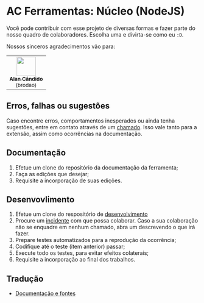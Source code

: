 # AC Ferramentas: Núcleo (NodeJS)

Você pode contribuir com esse projeto de diversas formas e fazer parte do nosso quadro de colaboradores. Escolha uma e divirta-se como eu `:D`.

Nossos sinceros agradecimentos vão para:

<!-- ALL-CONTRIBUTORS-LIST:START - Do not remove or modify this section -->
<!-- prettier-ignore-start -->
<!-- markdownlint-disable -->
<table>
  <tr>
    <td align="center"><a href="https://github.com/brodao" target="_brank"><img src="https://avatars0.githubusercontent.com/u/949914?v=4" width="50px;" alt=""/><br /><sub><b>Alan Cândido</b><br>(brodao)</sub></a></td>
  </tr>
</table>

<!-- markdownlint-restore -->
<!-- prettier-ignore-end -->

<!-- ALL-CONTRIBUTORS-LIST:END -->

## Erros, falhas ou sugestões

Caso encontre erros, comportamentos inesperados ou ainda tenha sugestões, entre em contato através de um [chamado](https://github.com/brodao/act-core-js/issues?status=new&status=open). Isso vale tanto para a extensão, assim como ocorrências na documentação.

## Documentação

1. Efetue um clone do repositório da documentação da ferramenta;
2. Faça as edições que desejar;
3. Requisite a incorporação de suas edições.

## Desenvovlimento

1. Efetue um clone do respositório de [desenvolvimento](https://github.com/brodao/act-core-js/src/developer/)
2. Procure um [incidente](https://github.com/brodao/act-core-js/issues?status=new&status=open) com que possa colaborar. Caso a sua colaboração não se enquadre em nenhum chamado, abra um descrevendo o que irá fazer.
3. Prepare testes automatizados para a reprodução da ocorrência;
4. Codifique até o teste (item anterior) passar;
5. Execute todo os testes, para evitar efeitos colaterais;
6. Requisite a incorporação ao final dos trabalhos.

## Tradução

-   [Documentação e fontes](LOCATION.md)
